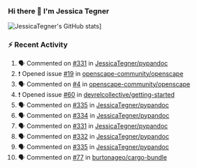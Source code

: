 ### Hi there 👋 I'm Jessica Tegner

![JessicaTegner's GitHub stats](https://github-readme-stats.vercel.app/api?username=jessicategner)]


### :zap: Recent Activity

<!--START_SECTION:activity-->
1. 🗣 Commented on [#331](https://github.com/JessicaTegner/pypandoc/issues/331#issuecomment-1685220467) in [JessicaTegner/pypandoc](https://github.com/JessicaTegner/pypandoc)
2. ❗ Opened issue [#19](https://github.com/openscape-community/openscape/issues/19) in [openscape-community/openscape](https://github.com/openscape-community/openscape)
3. 🗣 Commented on [#4](https://github.com/openscape-community/openscape/issues/4#issuecomment-1605928071) in [openscape-community/openscape](https://github.com/openscape-community/openscape)
4. ❗ Opened issue [#60](https://github.com/devrelcollective/getting-started/issues/60) in [devrelcollective/getting-started](https://github.com/devrelcollective/getting-started)
5. 🗣 Commented on [#335](https://github.com/JessicaTegner/pypandoc/issues/335#issuecomment-1579996383) in [JessicaTegner/pypandoc](https://github.com/JessicaTegner/pypandoc)
6. 🗣 Commented on [#334](https://github.com/JessicaTegner/pypandoc/pull/334#issuecomment-1578762760) in [JessicaTegner/pypandoc](https://github.com/JessicaTegner/pypandoc)
7. 🗣 Commented on [#331](https://github.com/JessicaTegner/pypandoc/issues/331#issuecomment-1576417938) in [JessicaTegner/pypandoc](https://github.com/JessicaTegner/pypandoc)
8. 🗣 Commented on [#332](https://github.com/JessicaTegner/pypandoc/issues/332#issuecomment-1576416849) in [JessicaTegner/pypandoc](https://github.com/JessicaTegner/pypandoc)
9. 🗣 Commented on [#335](https://github.com/JessicaTegner/pypandoc/issues/335#issuecomment-1576414093) in [JessicaTegner/pypandoc](https://github.com/JessicaTegner/pypandoc)
10. 🗣 Commented on [#77](https://github.com/burtonageo/cargo-bundle/issues/77#issuecomment-1564817485) in [burtonageo/cargo-bundle](https://github.com/burtonageo/cargo-bundle)
<!--END_SECTION:activity-->
